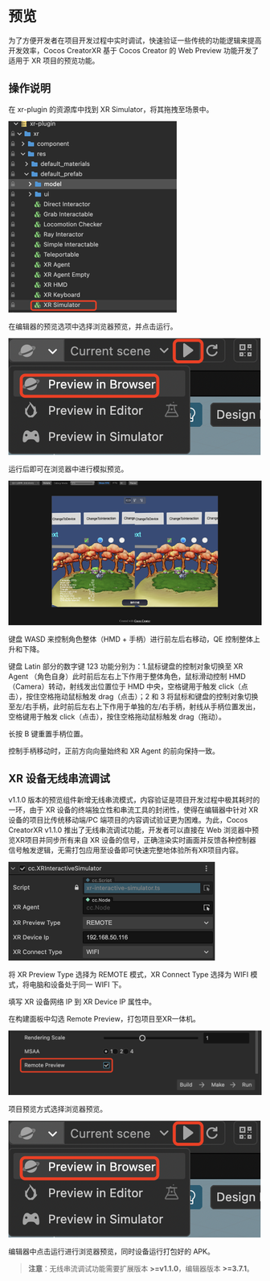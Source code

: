 # 预览

为了方便开发者在项目开发过程中实时调试，快速验证一些传统的功能逻辑来提高开发效率，Cocos CreatorXR 基于 Cocos Creator 的 Web Preview 功能开发了适用于 XR 项目的预览功能。

## 操作说明

在 xr-plugin 的资源库中找到 XR Simulator，将其拖拽至场景中。

<img src="./preview/xr_web_simulator_prefab.png" alt="xr_web_simulator_prefab" style="zoom:50%;" />

在编辑器的预览选项中选择浏览器预览，并点击运行。

![preview_in_browser](preview/preview_in_browser.png)

运行后即可在浏览器中进行模拟预览。

![effect_of_preview_in_browser](preview/effect_of_preview_in_browser.png)

键盘 WASD 来控制角色整体（HMD + 手柄）进行前左后右移动，QE 控制整体上升和下降。

键盘 Latin 部分的数字键 123 功能分别为：1.鼠标键盘的控制对象切换至 XR Agent （角色自身）此时前后左右上下作用于整体角色，鼠标滑动控制 HMD（Camera）转动，射线发出位置位于 HMD 中央，空格键用于触发 click（点击），按住空格拖动鼠标触发 drag（点击）；2 和 3 将鼠标和键盘的控制对象切换至左/右手柄，此时前后左右上下作用于单独的左/右手柄，射线从手柄位置发出，空格键用于触发 click（点击），按住空格拖动鼠标触发 drag（拖动）。

长按 B 键重置手柄位置。

控制手柄移动时，正前方向向量始终和 XR Agent 的前向保持一致。

## XR 设备无线串流调试

v1.1.0 版本的预览组件新增无线串流模式，内容验证是项目开发过程中极其耗时的一环，由于 XR 设备的终端独立性和串流工具的封闭性，使得在编辑器中针对 XR 设备的项目比传统移动端/PC 端项目的内容调试验证更为困难。为此，Cocos CreatorXR v1.1.0 推出了无线串流调试功能，开发者可以直接在 Web 浏览器中预览XR项目并同步所有来自 XR 设备的信号，正确渲染实时画面并反馈各种控制器信号触发逻辑，无需打包应用至设备即可快速完整地体验所有XR项目内容。

<img src="./preview/xr_preview_by_wireless.png" alt="xr_preview_by_wireless" style="zoom:50%;" />

将 XR Preview Type 选择为 REMOTE 模式，XR Connect Type 选择为 WIFI 模式，将电脑和设备处于同一 WIFI 下。

填写 XR 设备网络 IP 到 XR Device IP 属性中。

在构建面板中勾选 Remote Preview，打包项目至XR一体机。

<img src="./preview/remote_preview_type.png" alt="remote_preview_type" style="zoom:50%;" />

项目预览方式选择浏览器预览。

![preview_in_browser](preview/preview_in_browser.png)

编辑器中点击运行进行浏览器预览，同时设备运行打包好的 APK。

> **注意**：无线串流调试功能需要扩展版本 **>=v1.1.0**，编辑器版本 **>=3.7.1**。
